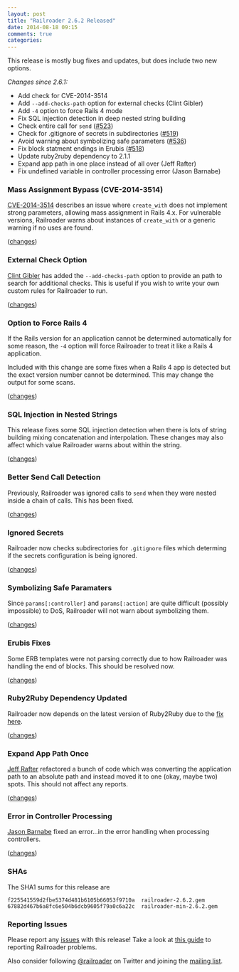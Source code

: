 ```yaml
---
layout: post
title: "Railroader 2.6.2 Released"
date: 2014-08-18 09:15
comments: true
categories: 
---
```


This release is mostly bug fixes and updates, but does include two new options.

*Changes since 2.6.1:*

* Add check for CVE-2014-3514
* Add `--add-checks-path` option for external checks (Clint Gibler)
* Add `-4` option to force Rails 4 mode
* Fix SQL injection detection in deep nested string building
* Check entire call for `send` ([#523](https://github.com/presidentbeef/railroader/issues/523))
* Check for .gitignore of secrets in subdirectories ([#519](https://github.com/presidentbeef/railroader/issues/519))
* Avoid warning about symbolizing safe parameters ([#536](https://github.com/presidentbeef/railroader/issues/536))
* Fix block statment endings in Erubis ([#518](https://github.com/presidentbeef/railroader/issues/518))
* Update ruby2ruby dependency to 2.1.1
* Expand app path in one place instead of all over (Jeff Rafter)
* Fix undefined variable in controller processing error (Jason Barnabe)

### Mass Assignment Bypass (CVE-2014-3514)

[CVE-2014-3514](https://groups.google.com/d/msg/rubyonrails-security/M4chq5Sb540/CC1Fh0Y_NWwJ) describes an issue where  `create_with` does not implement strong parameters, allowing mass assignment in Rails 4.x. For vulnerable versions, Railroader warns about instances of `create_with` or a generic warning if no uses are found.

([changes](https://github.com/presidentbeef/railroader/pull/540))

### External Check Option

[Clint Gibler](https://github.com/clintgibler) has added the `--add-checks-path` option to provide an path to search for additional checks. This is useful if you wish to write your own custom rules for Railroader to run.

([changes](https://github.com/presidentbeef/railroader/pull/532))

### Option to Force Rails 4

If the Rails version for an application cannot be determined automatically for some reason, the `-4` option will force Railroader to treat it like a Rails 4 application.

Included with this change are some fixes when a Rails 4 app is detected but the exact version number cannot be determined. This may change the output for some scans.

([changes](https://github.com/presidentbeef/railroader/pull/527))

### SQL Injection in Nested Strings

This release fixes some SQL injection detection when there is lots of string building mixing concatenation and interpolation. These changes may also affect which value Railroader warns about within the string.

([changes](https://github.com/presidentbeef/railroader/pull/528))

### Better Send Call Detection

Previously, Railroader was ignored calls to `send` when they were nested inside a chain of calls. This has been fixed.

([changes](https://github.com/presidentbeef/railroader/pull/524))

### Ignored Secrets

Railroader now checks subdirectories for `.gitignore` files which determing if the secrets configuration is being ignored.

([changes](https://github.com/presidentbeef/railroader/pull/521))

### Symbolizing Safe Paramaters

Since `params[:controller]` and `params[:action]` are quite difficult (possibly impossible) to DoS, Railroader will not warn about symbolizing them.

([changes](https://github.com/presidentbeef/railroader/pull/538))

### Erubis Fixes

Some ERB templates were not parsing correctly due to how Railroader was handling the end of blocks. This should be resolved now.

([changes](https://github.com/presidentbeef/railroader/pull/520))

### Ruby2Ruby Dependency Updated

Railroader now depends on the latest version of Ruby2Ruby due to the [fix here](https://github.com/seattlerb/ruby2ruby/commit/a1576d12cb1e5e379875548abfd441c6e3095f4a).

([changes](https://github.com/presidentbeef/railroader/pull/537))

### Expand App Path Once

[Jeff Rafter]() refactored a bunch of code which was converting the application path to an absolute path and instead moved it to one (okay, maybe two) spots. This should not affect any reports.

([changes](https://github.com/presidentbeef/railroader/pull/534))

### Error in Controller Processing

[Jason Barnabe](https://github.com/JasonBarnabe) fixed an error...in the error handling when processing controllers.

([changes](https://github.com/presidentbeef/railroader/pull/517))

### SHAs

The SHA1 sums for this release are

    f225541559d2fbe5374d481b6105b66053f9710a  railroader-2.6.2.gem
    67882d467b6a8fc6e504b6dcb9605f79a0c6a22c  railroader-min-2.6.2.gem

### Reporting Issues

Please report any [issues](https://github.com/presidentbeef/railroader/issues) with this release! Take a look at [this guide](https://github.com/presidentbeef/railroader/wiki/How-to-Report-a-Railroader-Issue) to reporting Railroader problems.

Also consider following [@railroader](https://twitter.com/railroader) on Twitter and joining the [mailing list](http://railroaderscanner.org/contact/). 
